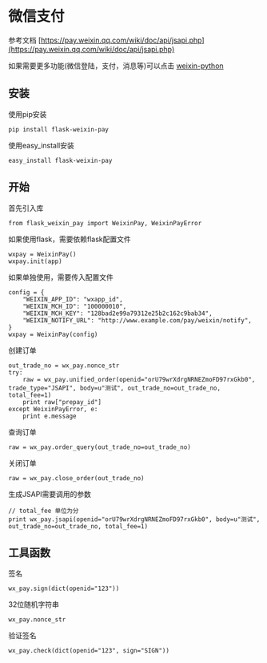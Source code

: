 # 微信支付

参考文档 [https://pay.weixin.qq.com/wiki/doc/api/jsapi.php](https://pay.weixin.qq.com/wiki/doc/api/jsapi.php)

如果需要更多功能(微信登陆，支付，消息等)可以点击 [weixin-python](https://github.com/zwczou/weixin-python/)

## 安装

使用pip安装

    pip install flask-weixin-pay

使用easy_install安装

    easy_install flask-weixin-pay

## 开始

首先引入库

    from flask_weixin_pay import WeixinPay, WeixinPayError

如果使用flask，需要依赖flask配置文件

    wxpay = WeixinPay()
    wxpay.init(app)

如果单独使用，需要传入配置文件

    config = {
        "WEIXIN_APP_ID": "wxapp_id",
        "WEIXIN_MCH_ID": "100000010",
        "WEIXIN_MCH_KEY": "128bad2e99a79312e25b2c162c9bab34",
        "WEIXIN_NOTIFY_URL": "http://www.example.com/pay/weixin/notify",
    }
    wxpay = WeixinPay(config)

创建订单

    out_trade_no = wx_pay.nonce_str
    try:
        raw = wx_pay.unified_order(openid="orU79wrXdrgNRNEZmoFD97rxGkb0", trade_type="JSAPI", body=u"测试", out_trade_no=out_trade_no, total_fee=1)
        print raw["prepay_id"]
    except WeixinPayError, e:
        print e.message

查询订单

    raw = wx_pay.order_query(out_trade_no=out_trade_no)

关闭订单

    raw = wx_pay.close_order(out_trade_no)

生成JSAPI需要调用的参数

    // total_fee 单位为分
    print wx_pay.jsapi(openid="orU79wrXdrgNRNEZmoFD97rxGkb0", body=u"测试", out_trade_no=out_trade_no, total_fee=1)

## 工具函数

签名

    wx_pay.sign(dict(openid="123"))

32位随机字符串

    wx_pay.nonce_str


验证签名

    wx_pay.check(dict(openid="123", sign="SIGN"))
